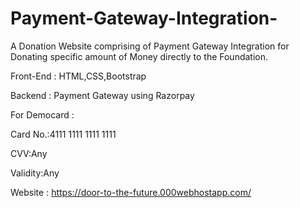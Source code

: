# Payment-Gateway-Integration-
A Donation Website comprising of Payment Gateway Integration for Donating specific amount of Money directly to the Foundation.

Front-End : HTML,CSS,Bootstrap

Backend : Payment Gateway using Razorpay

For Democard : 

Card No.:4111 1111 1111 1111    

CVV:Any

Validity:Any

Website : https://door-to-the-future.000webhostapp.com/
